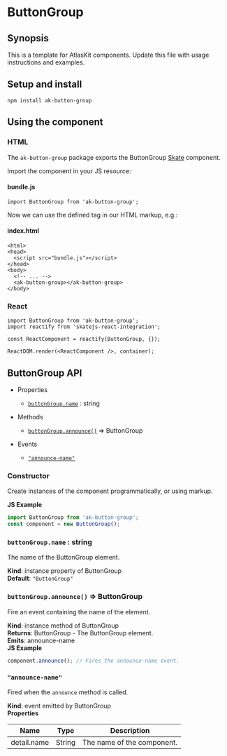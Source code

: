 # ButtonGroup

## Synopsis

This is a template for AtlasKit components. Update this file with usage instructions and examples.

## Setup and install

```
npm install ak-button-group
```

## Using the component

### HTML

The `ak-button-group` package exports the ButtonGroup [Skate](https://github.com/skatejs/skatejs) component.

Import the component in your JS resource:
 
#### bundle.js

```
import ButtonGroup from 'ak-button-group';
```

Now we can use the defined tag in our HTML markup, e.g.:

#### index.html

```
<html>
<head>
  <script src="bundle.js"></script>
</head>
<body>
  <!-- ... -->
  <ak-button-group></ak-button-group>
</body>
```

### React

```
import ButtonGroup from 'ak-button-group';
import reactify from 'skatejs-react-integration';

const ReactComponent = reactify(ButtonGroup, {});

ReactDOM.render(<ReactComponent />, container);
```

## ButtonGroup API
* Properties

    *  [`buttonGroup.name`](#ButtonGroup+name) : string

* Methods

    *  [`buttonGroup.announce()`](#ButtonGroup+announce) ⇒ ButtonGroup

* Events

    *  [`"announce-name"`](#ButtonGroup+event_announce-name)

### Constructor
Create instances of the component programmatically, or using markup.

**JS Example**
```js
import ButtonGroup from 'ak-button-group';
const component = new ButtonGroup();
```
### `buttonGroup.name` : string
The name of the ButtonGroup element.

**Kind**: instance property of ButtonGroup  
**Default**: `"ButtonGroup"`  
### `buttonGroup.announce()` ⇒ ButtonGroup
Fire an event containing the name of the element.

**Kind**: instance method of ButtonGroup  
**Returns**: ButtonGroup - The ButtonGroup element.  
**Emits**: announce-name  
**JS Example**
```js
component.announce(); // Fires the announce-name event.
```
### `"announce-name"`
Fired when the `announce` method is called.

**Kind**: event emitted by ButtonGroup  
**Properties**

| Name | Type | Description |
| --- | --- | --- |
| detail.name | String | The name of the component. |
